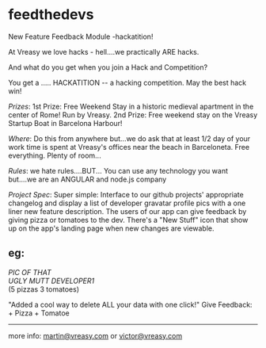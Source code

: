 feedthedevs
===========

New Feature Feedback Module -hackatition!

At Vreasy we love hacks - hell....we practically ARE hacks.
 
And what do you get when you join a Hack and Competition?
 
You get a .....   HACKATITION -- a hacking competition.   May the best hack win!
 
 
*Prizes*:   1st Prize: Free Weekend Stay in a historic medieval apartment in the center of Rome! Run by Vreasy.   2nd Prize:  Free weekend stay on the Vreasy Startup Boat in Barcelona Harbour!
                      
*Where*: Do this from anywhere but...we do ask that at least 1/2 day of your work time is spent at Vreasy's offices near the beach in Barceloneta. Free everything.  Plenty of room... 
 
*Rules*:     we hate rules....BUT... You can use any technology you want but....we are an ANGULAR  and node.js company
 
*Project Spec*:  Super simple:  Interface to our github projects' appropriate changelog and display a list of developer gravatar profile pics with a one liner new feature description.   The users of our app can give feedback by giving pizza or tomatoes to the dev.  There's a "New Stuff" icon that show up on the app's landing page when new changes are viewable.

eg:
-------------------------------------------------------------------------------------------
*PIC OF THAT                   
UGLY MUTT
DEVELOPER1*                      
(5 pizzas
 3 tomatoes)
 
 "Added a cool way to delete ALL your data with one click!"
  Give Feedback:     + Pizza          + Tomatoe
  
-------------------------------------------------------------------------------------------

more info: martin@vreasy.com or victor@vreasy.com
